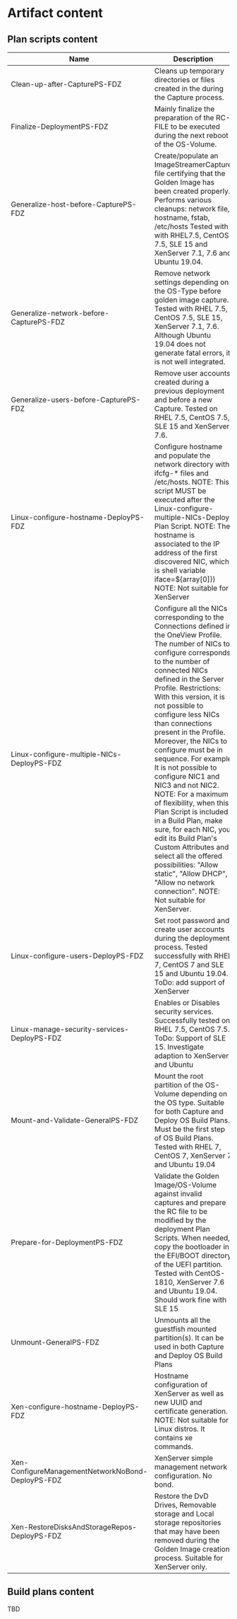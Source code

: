 # Artifact content

## Plan scripts content

Name | Description
-|-
Clean-up-after-CapturePS-FDZ |  Cleans up temporary directories or files created in the during the Capture  process.
Finalize-DeploymentPS-FDZ |  Mainly finalize the preparation of the RC-FILE to be executed during the next  reboot of the OS-Volume.
Generalize-host-before-CapturePS-FDZ |  Create/populate an ImageStreamerCapture file certifying that the Golden Image  has been created properly. Performs various cleanups: network file, hostname,  fstab, /etc/hosts Tested with with RHEL7.5, CentOS 7.5, SLE 15 and XenServer  7.1, 7.6 and Ubuntu 19.04.
Generalize-network-before-CapturePS-FDZ |  Remove network settings depending on the OS-Type before golden image capture.  Tested with RHEL 7.5, CentOS 7.5, SLE 15, XenServer 7.1, 7.6. Although Ubuntu  19.04 does not generate fatal errors, it is not well integrated.
Generalize-users-before-CapturePS-FDZ |  Remove user accounts created during a previous deployment and before a new  Capture. Tested on RHEL 7.5, CentOS 7.5, SLE 15 and XenServer 7.6.
Linux-configure-hostname-DeployPS-FDZ |  Configure hostname and populate the network directory with ifcfg-* files and  /etc/hosts. NOTE: This script MUST be executed after the  Linux-configure-multiple-NICs-Deploy Plan Script. NOTE: The hostname is  associated to the IP address of the first discovered NIC, which is shell  variable iface=${array[0]}) NOTE: Not suitable for XenServer
Linux-configure-multiple-NICs-DeployPS-FDZ |  Configure all the NICs corresponding to the Connections defined in the OneView  Profile. The number of NICs to configure corresponds to the number of connected  NICs defined in the Server Profile. Restrictions: With this version, it is not  possible to configure less NICs than connections present in the Profile.  Moreover, the NICs to configure must be in sequence. For example It is not  possible to configure NIC1 and NIC3 and not NIC2. NOTE: For a maximum of  flexibility, when this Plan Script is included in a Build Plan, make sure, for  each NIC, you edit its Build Plan's Custom Attributes and select all the  offered possibilities: "Allow static", "Allow DHCP", "Allow no network  connection". NOTE: Not suitable for XenServer.
Linux-configure-users-DeployPS-FDZ |  Set root password and create user accounts during the deployment process.  Tested successfully with RHEL 7, CentOS 7 and SLE 15 and Ubuntu 19.04. ToDo:  add support of XenServer
Linux-manage-security-services-DeployPS-FDZ |  Enables or Disables security services. Successfully tested on RHEL 7.5, CentOS  7.5. ToDo: Support of SLE 15. Investigate adaption to XenServer and Ubuntu
Mount-and-Validate-GeneralPS-FDZ |  Mount the root partition of the OS-Volume depending on the OS type. Suitable  for both Capture and Deploy OS Build Plans. Must be the first step of OS Build  Plans. Tested with RHEL 7, CentOS 7, XenServer 7 and Ubuntu 19.04
Prepare-for-DeploymentPS-FDZ |  Validate the Golden Image/OS-Volume against invalid captures and prepare the RC  file to be modified by the deployment Plan Scripts. When needed, copy the  bootloader in the EFI/BOOT directory of the UEFI partition. Tested with  CentOS-1810, XenServer 7.6 and Ubuntu 19.04. Should work fine with SLE 15
Unmount-GeneralPS-FDZ |  Unmounts all the guestfish mounted partition(s). It can be used in both Capture  and Deploy OS Build Plans
Xen-configure-hostname-DeployPS-FDZ |  Hostname configuration of XenServer as well as new UUID and certificate  generation. NOTE: Not suitable for Linux distros. It contains xe commands.
Xen-ConfigureManagementNetworkNoBond-DeployPS-FDZ |  XenServer simple management network configuration. No bond.
Xen-RestoreDisksAndStorageRepos-DeployPS-FDZ |  Restore the DvD Drives, Removable storage and Local storage repositories that  may have been removed during the Golden Image creation process. Suitable for  XenServer only.

## Build plans content

TBD
